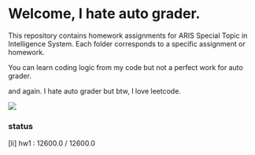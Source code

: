 # Welcome, I hate auto grader.

This repository contains homework assignments for ARIS Special Topic in Intelligence System. Each folder corresponds to a specific assignment or homework.

You can learn coding logic from my code but not a perfect work for auto grader. 

and again. I hate auto grader but btw, I love leetcode. 

![](https://c.tenor.com/pFz1Q12_hXEAAAAd/tenor.gif)

### status 

[li] hw1 : 12600.0 / 12600.0
